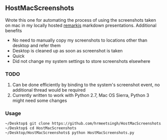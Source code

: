 ## HostMacScreenshots
Wrote this one for automating the process of using the screenshots taken on mac in my locally hosted [remarkjs](https://remarkjs.com) markdown presentations.
Additional benefits
- No need to manually copy my screenshots to locations other than desktop and refer them
- Desktop is cleaned up as soon as screenshot is taken
- Quick
- Did not change my system settings to store screenshots elsewhere

### TODO
1. Can be done efficiently by binding to the system's screenshot event, no additional thread would be required
2. Currently written to work with Python 2.7, Mac OS Sierra, Python 3 might need some changes

### Usage
```bash
~/Desktop$ git clone https://github.com/hrmeetsingh/HostMacScreenshots.git
~/Desktop$ cd HostMacScreenshots
~/Desktop/HostMacScreenshots$ python HostMacScreenshots.py
```
